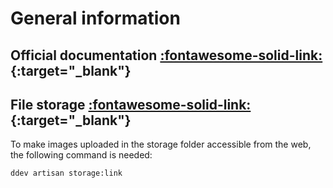 # General information

## **Official documentation** [:fontawesome-solid-link:](https://laravel.com/docs/10.x){:target="_blank"}

## **File storage** [:fontawesome-solid-link:](https://laravel.com/docs/10.x/filesystem){:target="_blank"}

To make images uploaded in the storage folder accessible from the web, the following command is needed:

```sh
ddev artisan storage:link
```